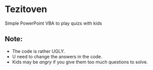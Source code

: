 # Tezitoven
Simple PowerPoint VBA to play quizs with kids

## Note:
- The code is rather UGLY.
- U need to change the answers in the code.
- Kids may be *angry* if you give them too much questions to solve.
